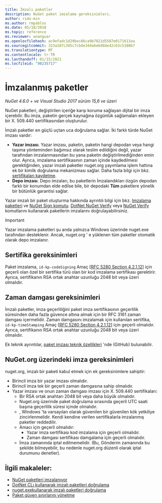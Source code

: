 ```yaml
---
title: İmzalı paketler
description: NuGet paket imzalama gereksinimleri.
author: rido-min
ms.author: rmpablos
ms.date: 05/18/2018
ms.topic: reference
ms.reviewer: ananguar
ms.openlocfilehash: ac9efadc1d29bec86ca9b7821d5587e0171613aa
ms.sourcegitcommit: 323a107c345c7cb4e344a6e6d8de42c63c5188b7
ms.translationtype: MT
ms.contentlocale: tr-TR
ms.lasthandoff: 01/15/2021
ms.locfileid: "98235717"
---
```

# <a name="signed-packages"></a>İmzalanmış paketler

*NuGet 4.6.0 + ve Visual Studio 2017 sürüm 15,6 ve üzeri*

NuGet paketleri, değiştirilen içeriğe karşı koruma sağlayan dijital bir imza içerebilir. Bu imza, paketin gerçek kaynağına özgünlük sağlamaları ekleyen bir X. 509.440 sertifikasından oluşturulur.

İmzalı paketler en güçlü uçtan uca doğrulama sağlar. İki farklı türde NuGet imzası vardır:
- **Yazar imzası**. Yazar imzası, paketin, paketin hangi depodan veya hangi taşıma yönteminden bağımsız olarak teslim edildiğini değil, yazar tarafından imzalanmasından bu yana paketin değiştirilmediğinden emin olur. Ayrıca, imzalama sertifikasının zaman içinde kaydedilmesi gerektiğinden, yazar imzalı paketler nuget.org yayımlama işlem hattına ek bir kimlik doğrulama mekanizması sağlar. Daha fazla bilgi için bkz. [sertifikaları kaydetme](#signature-requirements-on-nugetorg).
- **Depo imzası**. Depo imzaları, bu paketlerin İmzalandıkları özgün depodan farklı bir konumdan elde edilse bile, bir depodaki **Tüm** paketlere yönelik bir bütünlük garantisi sağlar.   

Yazar imzalı bir paket oluşturma hakkında ayrıntılı bilgi için bkz. [Imzalama paketleri](../create-packages/Sign-a-package.md) ve [NuGet Sign komutu](../reference/cli-reference/cli-ref-sign.md). [DotNet NuGet Verify](/dotnet/core/tools/dotnet-nuget-verify.md) veya [NuGet Verify](../reference/cli-reference/cli-ref-verify.md) komutlarını kullanarak paketlerin imzalarını doğrulayabilirsiniz.

> [!Important]
> Yazar imzalama paketleri şu anda yalnızca Windows üzerinde nuget.exe tarafından desteklenir. Ancak, nuget.org ' e yüklenen tüm paketler otomatik olarak depo imzalanır.

## <a name="certificate-requirements"></a>Sertifika gereksinimleri

Paket imzalama, `id-kp-codeSigning` Amaç [[RFC 5280 Section 4.2.1.12](https://tools.ietf.org/html/rfc5280#section-4.2.1.12)] için geçerli olan özel bir sertifika türü olan bir kod imzalama sertifikası gerektirir. Ayrıca, sertifikanın RSA ortak anahtar uzunluğu 2048 bit veya üzeri olmalıdır.

## <a name="timestamp-requirements"></a>Zaman damgası gereksinimleri

İmzalı paketler, imza geçerliliğini paket imza sertifikasının geçerlilik süresinden daha fazla güvence altına almak için bir RFC 3161 zaman damgası içermelidir. Zaman damgasını imzalamak için kullanılan sertifika, `id-kp-timeStamping` Amaç [[RFC 5280 Section 4.2.1.12](https://tools.ietf.org/html/rfc5280#section-4.2.1.12)] için geçerli olmalıdır. Ayrıca, sertifikanın RSA ortak anahtar uzunluğu 2048 bit veya üzeri olmalıdır.

Ek teknik ayrıntılar, [paket imzası teknik özellikleri](https://github.com/NuGet/Home/wiki/Package-Signatures-Technical-Details) 'nde (GitHub) bulunabilir.

## <a name="signature-requirements-on-nugetorg"></a>NuGet.org üzerindeki imza gereksinimleri

nuget.org, imzalı bir paketi kabul etmek için ek gereksinimlere sahiptir:

- Birincil imza bir yazar imzası olmalıdır.
- Birincil imza tek bir geçerli zaman damgasına sahip olmalıdır.
- Yazar imzası ve onun zaman damgası imzası için X. 509.440 sertifikaları:
  - Bir RSA ortak anahtarı 2048 bit veya daha büyük olmalıdır.
  - Nuget.org üzerinde paket doğrulama sırasında geçerli UTC saati başına geçerlilik süresi içinde olmalıdır.
  - , Windows 'ta varsayılan olarak güvenilen bir güvenilen kök yetkiliye zincirlenmelidir. Kendi kendine verilen sertifikalarla imzalanmış paketler reddedilir.
  - Amacı için geçerli olmalıdır: 
    - Yazar imza sertifikası kod imzalama için geçerli olmalıdır.
    - Zaman damgası sertifikası damgalama için geçerli olmalıdır.
  - İmza zamanında iptal edilmemelidir. (Bu, Gönderim zamanında bu şekilde bilmeyebilir, bu nedenle nuget.org düzenli olarak iptal durumunu denetler).
  
  
## <a name="related-articles"></a>İlgili makaleler:

- [NuGet paketleri imzalanıyor](../create-packages/Sign-a-Package.md)
- [DotNet CLı kullanarak imzalı paketleri doğrulama](/dotnet/core/tools/dotnet-nuget-verify.md)
- [nuget.exekullanarak imzalı paketleri doğrulama ](../reference/cli-reference/cli-ref-verify.md)
- [Paket güven sınırlarını yönetme](../consume-packages/installing-signed-packages.md)
